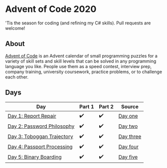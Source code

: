 ﻿ # Advent of Code 2020

 'Tis the season for coding (and refining my C# skills). Pull requests are welcome!

 ## About
 [Advent of Code](https://adventofcode.com) is an Advent calendar of small programming puzzles for a variety of skill sets and skill levels that can be solved in any programming language you like. People use them as a speed contest, interview prep, company training, university coursework, practice problems, or to challenge each other.

 ## Days

 Day|Part 1|Part 2|Source
 -|-|-|-|
[Day 1: Report Repair](https://adventofcode.com/2020/day/1)|✔️|✔️|[Day one](https://github.com/hlim29/AdventOfCode2020/blob/master/Days/DayOne.cs)|
[Day 2: Password Philosophy](https://adventofcode.com/2020/day/2)|✔️|✔️|[Day two](https://github.com/hlim29/AdventOfCode2020/blob/master/Days/DayTwo.cs)|
[Day 3: Toboggan Trajectory](https://adventofcode.com/2020/day/3)|✔️|✔️|[Day three](https://github.com/hlim29/AdventOfCode2020/blob/master/Days/DayThree.cs)|
[Day 4: Passport Processing](https://adventofcode.com/2020/day/4)|✔️|✔️|[Day four](https://github.com/hlim29/AdventOfCode2020/blob/master/Days/DayFour.cs)|
[Day 5: Binary Boarding](https://adventofcode.com/2020/day/5)|✔️|✔️|[Day five](https://github.com/hlim29/AdventOfCode2020/blob/master/Days/DayFive.cs)|
